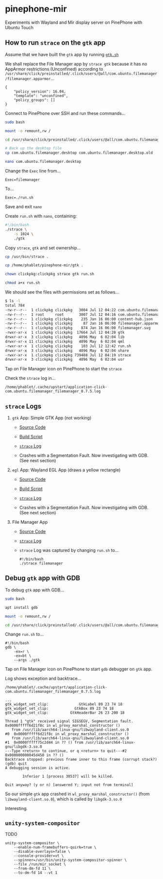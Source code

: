 # pinephone-mir
Experiments with Wayland and Mir display server on PinePhone with Ubuntu Touch

## How to run `strace` on the `gtk` app

Assume that we have built the `gtk` app by running [`gtk.sh`](gtk.sh)

We shall replace the File Manager app by `strace gtk` because it has no AppArmor restrictions (Unconfined) according to `/usr/share/click/preinstalled/.click/users/@all/com.ubuntu.filemanager/filemanager.apparmor`...

```
{
    "policy_version": 16.04,
    "template": "unconfined",
    "policy_groups": []
}
```

Connect to PinePhone over SSH and run these commands...

```bash
sudo bash

mount -o remount,rw /

cd /usr/share/click/preinstalled/.click/users/@all/com.ubuntu.filemanager

# Back up the desktop file
cp com.ubuntu.filemanager.desktop com.ubuntu.filemanager.desktop.old

nano com.ubuntu.filemanager.desktop 
```

Change the `Exec` line from...

```
Exec=filemanager
```

To...

```
Exec=./run.sh
```

Save and exit `nano`

Create `run.sh` with `nano`, containing:

```bash
#!/bin/bash
./strace \
    -s 1024 \
    ./gtk
```

Copy `strace`, `gtk` and set ownership...

```bash
cp /usr/bin/strace .

cp /home/phablet/pinephone-mir/gtk .

chown clickpkg:clickpkg strace gtk run.sh

chmod a+x run.sh
```

We should see the files with permissions set as follows...

```bash
$ ls -l
total 784
-rw-r--r--  1 clickpkg clickpkg   3004 Jul 12 04:22 com.ubuntu.filemanager.desktop
-rw-r--r--  1 root     root       3007 Jul 12 04:16 com.ubuntu.filemanager.desktop.old
-rw-r--r--  1 clickpkg clickpkg    235 Jan 16 06:00 content-hub.json
-rw-r--r--  1 clickpkg clickpkg     87 Jan 16 06:00 filemanager.apparmor
-rw-r--r--  1 clickpkg clickpkg    874 Jan 16 06:00 filemanager.svg
-rwxr-xr-x  1 clickpkg clickpkg  17664 Jul 12 04:20 gtk
drwxr-xr-x  3 clickpkg clickpkg   4096 May  6 02:04 lib
drwxr-xr-x 11 clickpkg clickpkg   4096 May  6 02:04 qml
-rwxr-xr-x  1 clickpkg clickpkg    103 Jul 12 12:42 run.sh
drwxr-xr-x  3 clickpkg clickpkg   4096 May  6 02:04 share
-rwxr-xr-x  1 clickpkg clickpkg 739488 Jul 12 04:19 strace
drwxr-xr-x  3 clickpkg clickpkg   4096 May  6 02:04 usr
```

Tap on File Manager icon on PinePhone to start the `strace`

Check the `strace` log in...

`/home/phablet/.cache/upstart/application-click-com.ubuntu.filemanager_filemanager_0.7.5.log`

## `strace` Logs

1. `gtk` App: Simple GTK App (not working)

    - [Source Code](gtk.c)

    - [Build Script](gtk.sh)

    - [`strace` Log](logs/gtk-strace.log)

    - Crashes with a Segmentation Fault. Now investigating with GDB. (See next section)

1. `egl` App: Wayland EGL App (draws a yellow rectangle)

    - [Source Code](egl.c)

    - [Build Script](egl.sh)

    - [`strace` Log](logs/egl-strace.log)

    - Crashes with a Segmentation Fault. Now investigating with GDB. (See next section)

1. File Manager App

    - [Source Code](https://gitlab.com/ubports/apps/filemanager-app/-/tree/master)

    - [`strace` Log](logs/filemanager-strace.log)

    - `strace` Log was captured by changing `run.sh` to...

        ```
        #!/bin/bash
        ./strace filemanager
        ```

## Debug `gtk` app with GDB

To debug `gtk` app with GDB...

```bash
sudo bash

apt install gdb

mount -o remount,rw /

cd /usr/share/click/preinstalled/.click/users/@all/com.ubuntu.filemanager
```

Change `run.sh` to...

```
#!/bin/bash
gdb \
    -ex=r \
    -ex=bt \
    --args ./gtk
```

Tap on File Manager icon on PinePhone to start `gdb` debugger on `gtk` app.

Log shows exception and backtrace...

`/home/phablet/.cache/upstart/application-click-com.ubuntu.filemanager_filemanager_0.7.5.log`

```
...
gtk_widget_set_clip:              GtkLabel 89 23 74 18
gtk_widget_set_clip:            GtkBox 89 23 74 18
gtk_widget_set_clip:          GtkHeaderBar 26 23 200 18

Thread 1 "gtk" received signal SIGSEGV, Segmentation fault.
0x0000fffff6d21f8c in wl_proxy_marshal_constructor ()
   from /usr/lib/aarch64-linux-gnu/libwayland-client.so.0
#0  0x0000fffff6d21f8c in wl_proxy_marshal_constructor ()
   from /usr/lib/aarch64-linux-gnu/libwayland-client.so.0
#1  0x0000fffff75c2d44 in ?? () from /usr/lib/aarch64-linux-gnu/libgdk-3.so.0
---Type <return> to continue, or q <return> to quit---#2  0x000000000045d450 in ?? ()
Backtrace stopped: previous frame inner to this frame (corrupt stack?)
(gdb) quit
A debugging session is active.

        Inferior 1 [process 30537] will be killed.

Quit anyway? (y or n) [answered Y; input not from terminal]
```

So our simple `gtk` app crashed in `wl_proxy_marshal_constructor()` (from `libwayland-client.so.0`), which is called by `libgdk-3.so.0`

Interesting.

## `unity-system-compositor`

TODO

```
unity-system-compositor \
    --enable-num-framebuffers-quirk=true \
    --disable-overlays=false \
    --console-provider=vt \
    --spinner=/usr/bin/unity-system-compositor-spinner \
    --file /run/mir_socket \
    --from-dm-fd 11 \
    --to-dm-fd 14 --vt 1
```
